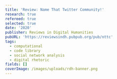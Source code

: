 ```yaml
---
title: 'Review: Name That Twitter Community!'
research: true
refereed: true
selected: true
date: '2020'
publisher: Reviews in Digital Humanities
pubURL: 'https://reviewsindh.pubpub.org/pub/nttc'
tags:
  - computational
  - code library
  - social network analysis
  - digital rhetoric
fields: []
coverImage: /images/uploads/rdh-banner.png
---
```


